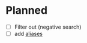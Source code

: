 
# Planned
- [ ] Filter out (negative search)
- [ ] add [aliases](https://github.com/joshuatazrein/obsidian-link-tree/issues/2#event-10732015435)